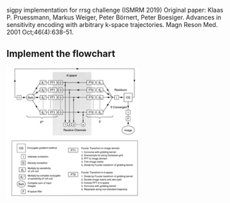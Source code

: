 sigpy implementation for rrsg challenge (ISMRM 2019)
Original paper: Klaas P. Pruessmann, Markus Weiger, Peter Börnert, Peter Boesiger. Advances in sensitivity encoding with arbitrary k-space trajectories. Magn Reson Med. 2001 Oct;46(4):638-51.

## Implement the flowchart
<img src="Fig1.png" height="300"/> 
